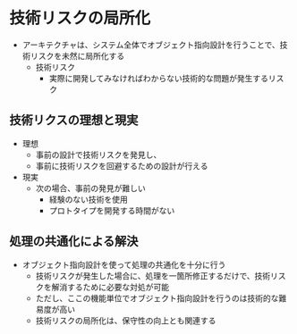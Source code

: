 # 技術リスクの局所化


* アーキテクチャは、システム全体でオブジェクト指向設計を行うことで、技術リスクを未然に局所化する
    * 技術リスク
        * 実際に開発してみなければわからない技術的な問題が発生するリスク
  
## 技術リクスの理想と現実

* 理想
    * 事前の設計で技術リスクを発見し、
    * 事前に技術リスクを回避するための設計が行える
* 現実
    * 次の場合、事前の発見が難しい
        * 経験のない技術を使用
        * プロトタイプを開発する時間がない

## 処理の共通化による解決

* オブジェクト指向設計を使って処理の共通化を十分に行う
    * 技術リスクが発生した場合に、処理を一箇所修正するだけで、技術リスクを解消するために必要な対処が可能
    * ただし、ここの機能単位でオブジェクト指向設計を行うのは技術的な難易度が高い
    * 技術リスクの局所化は、保守性の向上とも関連する
    